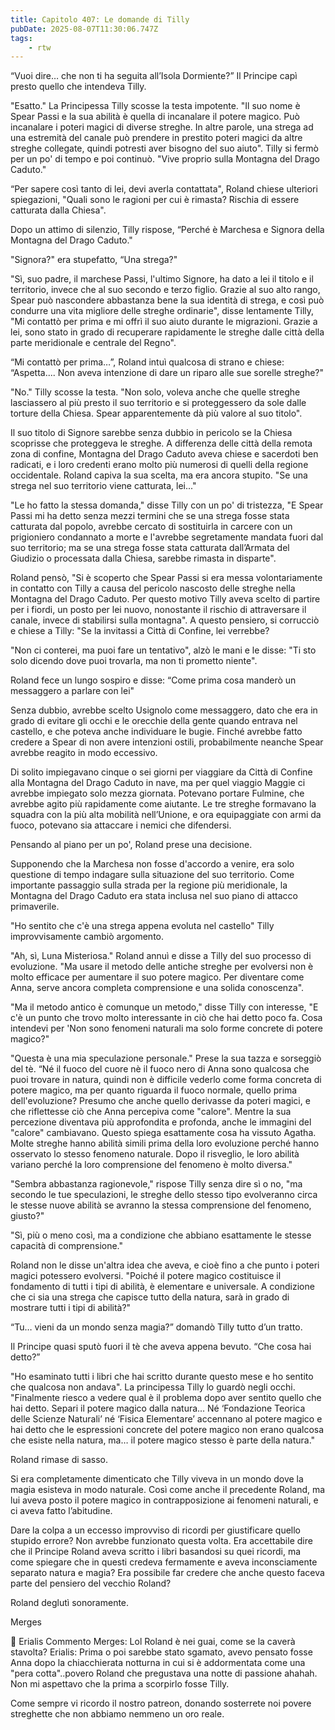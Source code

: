 ```yaml
---
title: Capitolo 407: Le domande di Tilly
pubDate: 2025-08-07T11:30:06.747Z
tags:
    - rtw
---
```















“Vuoi dire… che non ti ha seguita all’Isola Dormiente?”  Il Principe capì presto quello che intendeva Tilly.


"Esatto." La Principessa Tilly scosse la testa impotente. "Il suo nome è Spear Passi e la sua abilità è quella di incanalare il potere magico. Può incanalare i poteri magici di diverse streghe. In altre parole, una strega ad una estremità del canale può prendere in prestito poteri magici da altre streghe collegate, quindi potresti aver bisogno del suo aiuto". Tilly si fermò per un po' di tempo e poi continuò. "Vive proprio sulla Montagna del Drago Caduto."


“Per sapere così tanto di lei, devi averla contattata", Roland chiese ulteriori spiegazioni, "Quali sono le ragioni per cui è rimasta? Rischia di essere catturata dalla Chiesa".


Dopo un attimo di silenzio, Tilly rispose, “Perché è Marchesa e Signora della Montagna del Drago Caduto."


"Signora?" era stupefatto, “Una strega?"


"Sì, suo padre, il marchese Passi, l'ultimo Signore, ha dato a lei il titolo e il territorio, invece che al suo secondo e terzo figlio. Grazie al suo alto rango, Spear può nascondere abbastanza bene la sua identità di strega, e così può condurre una vita migliore delle streghe ordinarie", disse lentamente Tilly, "Mi contattò per prima e mi offrì il suo aiuto durante le migrazioni. Grazie a lei, sono stato in grado di recuperare rapidamente le streghe dalle città della parte meridionale e centrale del Regno".


“Mi contattò per prima…”, Roland intuì qualcosa di strano e chiese: “Aspetta.... Non aveva intenzione di dare un riparo alle sue sorelle streghe?"


"No." Tilly scosse la testa. "Non solo, voleva anche che quelle streghe lasciassero al più presto il suo territorio e si proteggessero da sole dalle torture della Chiesa. Spear apparentemente dà più valore al suo titolo".


Il suo titolo di Signore sarebbe senza dubbio in pericolo se la Chiesa scoprisse che proteggeva le streghe. A differenza delle città della remota zona di confine, Montagna del Drago Caduto aveva chiese e sacerdoti ben radicati, e i loro credenti erano molto più numerosi di quelli della regione occidentale. Roland capiva la sua scelta, ma era ancora stupito. "Se una strega nel suo territorio viene catturata, lei..."


"Le ho fatto la stessa domanda," disse Tilly con un po' di tristezza, "E Spear Passi mi ha detto senza mezzi termini che se una strega fosse stata catturata dal popolo, avrebbe cercato di sostituirla in carcere con un prigioniero condannato a morte e l'avrebbe segretamente mandata fuori dal suo territorio; ma se una strega fosse stata catturata dall’Armata del Giudizio o processata dalla Chiesa, sarebbe rimasta in disparte".


Roland pensò, "Si è scoperto che Spear Passi si era messa volontariamente in contatto con Tilly a causa del pericolo nascosto delle streghe nella Montagna del Drago Caduto. Per questo motivo Tilly aveva scelto di partire per i fiordi, un posto per lei nuovo, nonostante il rischio di attraversare il canale, invece di stabilirsi sulla montagna". A questo pensiero, si corrucciò e chiese a Tilly: "Se la invitassi a Città di Confine, lei verrebbe?


"Non ci conterei, ma puoi fare un tentativo", alzò le mani e le disse: "Ti sto solo dicendo dove puoi trovarla, ma non ti prometto niente".


Roland fece un lungo sospiro e disse: “Come prima cosa manderò un messaggero a parlare con lei"


Senza dubbio, avrebbe scelto Usignolo come messaggero, dato che era in grado di evitare gli occhi e le orecchie della gente quando entrava nel castello, e che poteva anche individuare le bugie. Finché avrebbe fatto credere a Spear di non avere intenzioni ostili, probabilmente neanche Spear avrebbe reagito in modo eccessivo.


Di solito impiegavano cinque o sei giorni per viaggiare da Città di Confine alla Montagna del Drago Caduto in nave, ma per quel viaggio Maggie ci avrebbe impiegato solo mezza giornata. Potevano portare Fulmine, che avrebbe agito più rapidamente come aiutante. Le tre streghe formavano la squadra con la più alta mobilità nell’Unione, e ora equipaggiate con armi da fuoco, potevano sia attaccare i nemici che difendersi.


Pensando al piano per un po', Roland prese una decisione.


Supponendo che la Marchesa non fosse d'accordo a venire, era solo questione di tempo indagare sulla situazione del suo territorio. Come importante passaggio sulla strada per la regione più meridionale, la Montagna del Drago Caduto era stata inclusa nel suo piano di attacco primaverile.


"Ho sentito che c'è una strega appena evoluta nel castello" Tilly improvvisamente cambiò argomento.


"Ah, sì, Luna Misteriosa." Roland annuì e disse a Tilly del suo processo di evoluzione. "Ma usare il metodo delle antiche streghe per evolversi non è molto efficace per aumentare il suo potere magico. Per diventare come Anna, serve ancora completa comprensione e una solida conoscenza".


"Ma il metodo antico è comunque un metodo," disse Tilly con interesse, "E c'è un punto che trovo molto interessante in ciò che hai detto poco fa. Cosa intendevi per 'Non sono fenomeni naturali ma solo forme concrete di potere magico?"


"Questa è una mia speculazione personale." Prese la sua tazza e sorseggiò del tè. “Né il fuoco del cuore nè il fuoco nero di Anna sono qualcosa che puoi trovare in natura, quindi non è difficile vederlo come forma concreta di potere magico, ma per quanto riguarda il fuoco normale, quello prima dell'evoluzione? Presumo che anche quello derivasse da poteri magici, e che riflettesse ciò che Anna percepiva come "calore". Mentre la sua percezione diventava più approfondita e profonda, anche le immagini del "calore" cambiavano. Questo spiega esattamente cosa ha vissuto Agatha. Molte streghe hanno abilità simili prima della loro evoluzione perché hanno osservato lo stesso fenomeno naturale. Dopo il risveglio, le loro abilità variano perché la loro comprensione del fenomeno è molto diversa."


"Sembra abbastanza ragionevole," rispose Tilly senza dire sì o no, "ma secondo le tue speculazioni, le streghe dello stesso tipo evolveranno circa le stesse nuove abilità se avranno la stessa comprensione del fenomeno, giusto?"


"Sì, più o meno così, ma a condizione che abbiano esattamente le stesse capacità di comprensione."


Roland non le disse un'altra idea che aveva, e cioè fino a che punto i poteri magici potessero evolversi. "Poiché il potere magico costituisce il fondamento di tutti i tipi di abilità, è elementare e universale. A condizione che ci sia una strega che capisce tutto della natura, sarà in grado di mostrare tutti i tipi di abilità?"


“Tu… vieni da un mondo senza magia?” domandò Tilly tutto d’un tratto.


 Il Principe quasi sputò fuori il tè che aveva appena bevuto. “Che cosa hai detto?”


"Ho esaminato tutti i libri che hai scritto durante questo mese e ho sentito che qualcosa non andava". La principessa Tilly lo guardò negli occhi. "Finalmente riesco a vedere qual è il problema dopo aver sentito quello che hai detto. Separi il potere magico dalla natura... Né ‘Fondazione Teorica delle Scienze Naturali’ né ‘Fisica Elementare’ accennano al potere magico e hai detto che le espressioni concrete del potere magico non erano qualcosa che esiste nella natura, ma… il potere magico stesso è parte della natura."


Roland rimase di sasso.


Si era completamente dimenticato che Tilly viveva in un mondo dove la magia esisteva in modo naturale. Così come anche il precedente Roland, ma lui aveva posto il potere magico in contrapposizione ai fenomeni naturali, e ci aveva fatto l’abitudine.


Dare la colpa a un eccesso improvviso di ricordi per giustificare quello stupido errore? Non avrebbe funzionato questa volta. Era accettabile dire che il Principe Roland aveva scritto i libri basandosi su quei ricordi, ma come spiegare che in questi credeva fermamente e aveva inconsciamente separato natura e magia? Era possibile far credere che anche questo faceva parte del pensiero del vecchio Roland?


Roland deglutì sonoramente.






Merges






 


💬 Erialis Commento Merges: Lol Roland è nei guai, come se la caverà stavolta? Erialis: Prima o poi sarebbe stato sgamato, avevo pensato fosse Anna dopo la chiacchierata notturna in cui si è addormentata come una "pera cotta"..povero Roland che pregustava una notte di passione ahahah. Non mi aspettavo che la prima a scorpirlo fosse Tilly. 


Come sempre vi ricordo il nostro patreon, donando sosterrete noi povere streghette che non abbiamo nemmeno un oro reale. 
                                


                                



